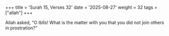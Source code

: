 +++
title = 'Surah 15, Verses 32'
date = '2025-08-27'
weight = 32
tags = ["allah"]
+++

Allah asked, “O Iblîs! What is the matter with you that you did not join others in prostration?”
